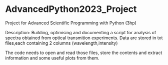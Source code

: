 # AdvancedPython2023_Project
Project for  Advanced Scientific Programming with Python (3hp)

Description: Building, optimising and documenting a script for analysis
of spectra obtained from optical transmition experiments. 
Data are stored in txt files,each containing 2 columns (wavelength,intensity)

The code needs to open and read those files, store the contents and extract information
and some useful plots from them.
